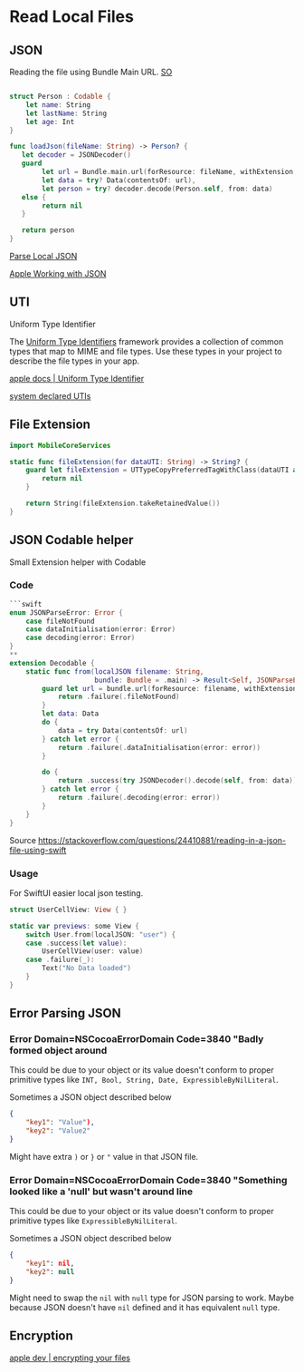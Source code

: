 # Read Local Files


## JSON
Reading the file using Bundle Main URL.
[SO](https://stackoverflow.com/questions/24410881/reading-in-a-json-file-using-swift)
```swift

struct Person : Codable {
    let name: String
    let lastName: String
    let age: Int
}

func loadJson(fileName: String) -> Person? {
   let decoder = JSONDecoder()
   guard
        let url = Bundle.main.url(forResource: fileName, withExtension: "json"),
        let data = try? Data(contentsOf: url),
        let person = try? decoder.decode(Person.self, from: data)
   else {
        return nil
   }

   return person
}

```


[Parse Local JSON](https://praveenkommuri.medium.com/how-to-read-parse-local-json-file-in-swift-28f6cec747cf)


[Apple Working with JSON](https://developer.apple.com/swift/blog/?id=37)


## UTI 

Uniform Type Identifier

The [Uniform Type Identifiers](https://developer.apple.com/documentation/uniformtypeidentifiers) framework provides a collection of common types that map to MIME and file types. Use these types in your project to describe the file types in your app.


[apple docs | Uniform Type Identifier](https://developer.apple.com/documentation/uniformtypeidentifiers)

[system declared UTIs](https://developer.apple.com/documentation/uniformtypeidentifiers/system-declared-uniform-type-identifiers/)

## File Extension


```swift
import MobileCoreServices

static func fileExtension(for dataUTI: String) -> String? {
    guard let fileExtension = UTTypeCopyPreferredTagWithClass(dataUTI as CFString, kUTTagClassFilenameExtension) else {
        return nil
    }

    return String(fileExtension.takeRetainedValue())
}

```


## JSON Codable helper

Small Extension helper with Codable

### Code

```swift
```swift
enum JSONParseError: Error {
    case fileNotFound
    case dataInitialisation(error: Error)
    case decoding(error: Error)
}
**
extension Decodable {
    static func from(localJSON filename: String,
                     bundle: Bundle = .main) -> Result<Self, JSONParseError> {
        guard let url = bundle.url(forResource: filename, withExtension: "json") else {
            return .failure(.fileNotFound)
        }
        let data: Data
        do {
            data = try Data(contentsOf: url)
        } catch let error {
            return .failure(.dataInitialisation(error: error))
        }

        do {
            return .success(try JSONDecoder().decode(self, from: data))
        } catch let error {
            return .failure(.decoding(error: error))
        }
    }
}
```
Source
https://stackoverflow.com/questions/24410881/reading-in-a-json-file-using-swift

### Usage 

For SwiftUI easier local json testing.
```swift
struct UserCellView: View { }

static var previews: some View {
	switch User.from(localJSON: "user") {
	case .success(let value):
		UserCellView(user: value)
	case .failure(_):
		Text("No Data loaded")
	}
}
```


## Error Parsing JSON

### Error Domain=NSCocoaErrorDomain Code=3840 "Badly formed object around

This could be due to your object or its value doesn't conform to proper primitive types like `INT, Bool, String, Date, ExpressibleByNilLiteral`.

Sometimes a JSON object described below
```json
{
	"key1": "Value"),
	"key2": "Value2"
}
```
Might have extra `)` or `}` or `"` value in that JSON file.

### Error Domain=NSCocoaErrorDomain Code=3840 "Something looked like a 'null' but wasn't around line

This could be due to your object or its value doesn't conform to proper primitive types like `ExpressibleByNilLiteral`.

Sometimes a JSON object described below
```json
{
	"key1": nil,
	"key2": null
}
```
Might need to swap the `nil` with `null` type for JSON parsing to work. Maybe because JSON doesn't have `nil` defined and it has equivalent `null` type.


## Encryption


[apple dev | encrypting your files](https://developer.apple.com/documentation/uikit/protecting_the_user_s_privacy/encrypting_your_app_s_files)